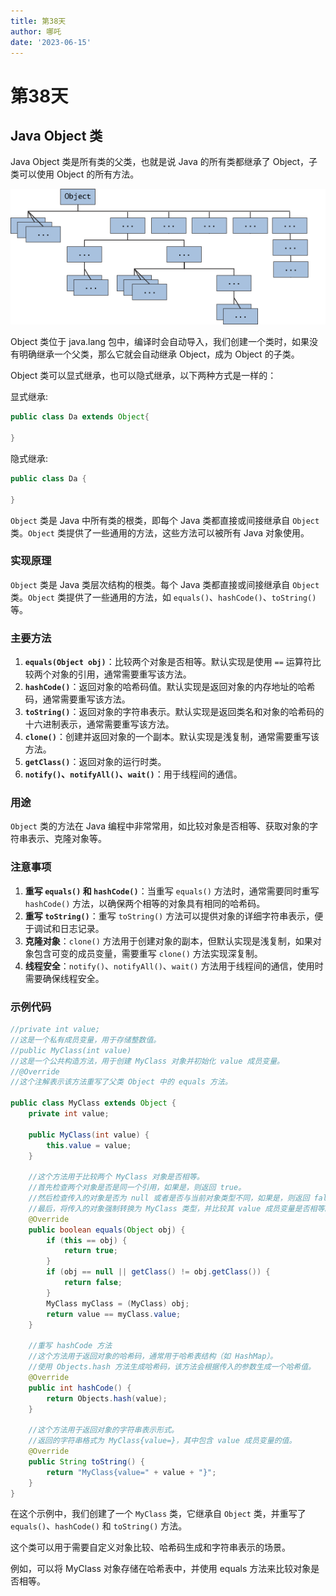 ```yaml
---
title: 第38天
author: 哪吒
date: '2023-06-15'
---
```


# 第38天

## Java Object 类

Java Object 类是所有类的父类，也就是说 Java 的所有类都继承了 Object，子类可以使用 Object 的所有方法。

![img_10.png](./img_10.png)

Object 类位于 java.lang 包中，编译时会自动导入，我们创建一个类时，如果没有明确继承一个父类，那么它就会自动继承 Object，成为 Object 的子类。

Object 类可以显式继承，也可以隐式继承，以下两种方式是一样的：

显式继承:

```java
public class Da extends Object{

}
```

隐式继承:

```java
public class Da {

}
```

`Object` 类是 Java 中所有类的根类，即每个 Java 类都直接或间接继承自 `Object` 类。`Object` 类提供了一些通用的方法，这些方法可以被所有 Java 对象使用。

### 实现原理

`Object` 类是 Java 类层次结构的根类。每个 Java 类都直接或间接继承自 `Object` 类。`Object` 类提供了一些通用的方法，如 `equals()`、`hashCode()`、`toString()` 等。

### 主要方法

1. **`equals(Object obj)`**：比较两个对象是否相等。默认实现是使用 `==` 运算符比较两个对象的引用，通常需要重写该方法。
2. **`hashCode()`**：返回对象的哈希码值。默认实现是返回对象的内存地址的哈希码，通常需要重写该方法。
3. **`toString()`**：返回对象的字符串表示。默认实现是返回类名和对象的哈希码的十六进制表示，通常需要重写该方法。
4. **`clone()`**：创建并返回对象的一个副本。默认实现是浅复制，通常需要重写该方法。
5. **`getClass()`**：返回对象的运行时类。
6. **`notify()`、`notifyAll()`、`wait()`**：用于线程间的通信。

### 用途

`Object` 类的方法在 Java 编程中非常常用，如比较对象是否相等、获取对象的字符串表示、克隆对象等。

### 注意事项

1. **重写 `equals()` 和 `hashCode()`**：当重写 `equals()` 方法时，通常需要同时重写 `hashCode()` 方法，以确保两个相等的对象具有相同的哈希码。
2. **重写 `toString()`**：重写 `toString()` 方法可以提供对象的详细字符串表示，便于调试和日志记录。
3. **克隆对象**：`clone()` 方法用于创建对象的副本，但默认实现是浅复制，如果对象包含可变的成员变量，需要重写 `clone()` 方法实现深复制。
4. **线程安全**：`notify()`、`notifyAll()`、`wait()` 方法用于线程间的通信，使用时需要确保线程安全。

### 示例代码

```java
//private int value;
//这是一个私有成员变量，用于存储整数值。
//public MyClass(int value)
//这是一个公共构造方法，用于创建 MyClass 对象并初始化 value 成员变量。
//@Override
//这个注解表示该方法重写了父类 Object 中的 equals 方法。

public class MyClass extends Object {
    private int value;

    public MyClass(int value) {
        this.value = value;
    }

    //这个方法用于比较两个 MyClass 对象是否相等。
    //首先检查两个对象是否是同一个引用，如果是，则返回 true。
    //然后检查传入的对象是否为 null 或者是否与当前对象类型不同，如果是，则返回 false。
    //最后，将传入的对象强制转换为 MyClass 类型，并比较其 value 成员变量是否相等。
    @Override
    public boolean equals(Object obj) {
        if (this == obj) {
            return true;
        }
        if (obj == null || getClass() != obj.getClass()) {
            return false;
        }
        MyClass myClass = (MyClass) obj;
        return value == myClass.value;
    }

    //重写 hashCode 方法
    //这个方法用于返回对象的哈希码，通常用于哈希表结构（如 HashMap）。
    //使用 Objects.hash 方法生成哈希码，该方法会根据传入的参数生成一个哈希值。
    @Override
    public int hashCode() {
        return Objects.hash(value);
    }

    //这个方法用于返回对象的字符串表示形式。
    //返回的字符串格式为 MyClass{value=}，其中包含 value 成员变量的值。
    @Override
    public String toString() {
        return "MyClass{value=" + value + "}";
    }
}

```

在这个示例中，我们创建了一个 `MyClass` 类，它继承自 `Object` 类，并重写了 `equals()`、`hashCode()` 和 `toString()` 方法。

这个类可以用于需要自定义对象比较、哈希码生成和字符串表示的场景。

例如，可以将 MyClass 对象存储在哈希表中，并使用 equals 方法来比较对象是否相等。



